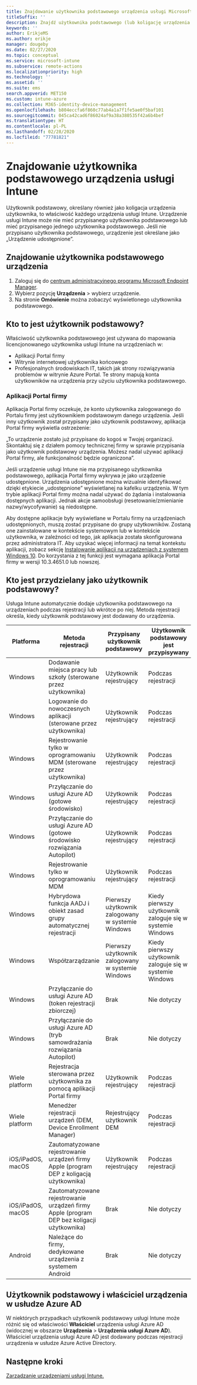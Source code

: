 ```yaml
---
title: Znajdowanie użytkownika podstawowego urządzenia usługi Microsoft Intune.
titleSuffix: ''
description: Znajdź użytkownika podstawowego (lub koligację urządzenia użytkownika) urządzenia usługi Intune.
keywords: ''
author: ErikjeMS
ms.author: erikje
manager: dougeby
ms.date: 02/27/2020
ms.topic: conceptual
ms.service: microsoft-intune
ms.subservice: remote-actions
ms.localizationpriority: high
ms.technology: ''
ms.assetid: ''
ms.suite: ems
search.appverid: MET150
ms.custom: intune-azure
ms.collection: M365-identity-device-management
ms.openlocfilehash: b804eccfa6f860c77ab4a1a7f1fe5ae0f5baf101
ms.sourcegitcommit: 045ca42cad6f86024af9a38a380535f42a6b4bef
ms.translationtype: HT
ms.contentlocale: pl-PL
ms.lasthandoff: 02/28/2020
ms.locfileid: "77781821"
---
```

# <a name="find-the-primary-user-of-an-intune-device"></a>Znajdowanie użytkownika podstawowego urządzenia usługi Intune

Użytkownik podstawowy, określany również jako koligacja urządzenia użytkownika, to właściwość każdego urządzenia usługi Intune. Urządzenie usługi Intune może nie mieć przypisanego użytkownika podstawowego lub mieć przypisanego jednego użytkownika podstawowego. Jeśli nie przypisano użytkownika podstawowego, urządzenie jest określane jako „Urządzenie udostępnione”.

## <a name="find-a-devices-primary-user"></a>Znajdowanie użytkownika podstawowego urządzenia

1. Zaloguj się do [centrum administracyjnego programu Microsoft Endpoint Manager](https://go.microsoft.com/fwlink/?linkid=2109431).
2. Wybierz pozycję **Urządzenia** > wybierz urządzenie.
3. Na stronie **Omówienie** można zobaczyć wyświetlonego użytkownika podstawowego.

## <a name="what-is-the-primary-user"></a>Kto to jest użytkownik podstawowy?
Właściwość użytkownika podstawowego jest używana do mapowania licencjonowanego użytkownika usługi Intune na urządzeniach w:
- Aplikacji Portal firmy
- Witrynie internetowej użytkownika końcowego
- Profesjonalnych środowiskach IT, takich jak strony rozwiązywania problemów w witrynie Azure Portal. Te strony mapują konta użytkowników na urządzenia przy użyciu użytkownika podstawowego. 

### <a name="company-portal-app"></a>Aplikacji Portal firmy
Aplikacja Portal firmy oczekuje, że konto użytkownika zalogowanego do Portalu firmy jest użytkownikiem podstawowym danego urządzenia. Jeśli inny użytkownik został przypisany jako użytkownik podstawowy, aplikacja Portal firmy wyświetla ostrzeżenie:

„To urządzenie zostało już przypisane do kogoś w Twojej organizacji. Skontaktuj się z działem pomocy technicznej firmy w sprawie przypisania jako użytkownik podstawowy urządzenia. Możesz nadal używać aplikacji Portal firmy, ale funkcjonalność będzie ograniczona”.

Jeśli urządzenie usługi Intune nie ma przypisanego użytkownika podstawowego, aplikacja Portal firmy wykrywa je jako urządzenie udostępnione. Urządzenia udostępnione można wizualnie identyfikować dzięki etykiecie „udostępnione” wyświetlanej na kafelku urządzenia. W tym trybie aplikacji Portal firmy można nadal używać do żądania i instalowania dostępnych aplikacji. Jednak akcje samoobsługi (resetowanie/zmienianie nazwy/wycofywanie) są niedostępne.  

Aby dostępne aplikacje były wyświetlane w Portalu firmy na urządzeniach udostępnionych, muszą zostać przypisane do grupy użytkowników. Zostaną one zainstalowane w kontekście systemowym lub w kontekście użytkownika, w zależności od tego, jak aplikacja została skonfigurowana przez administratora IT. Aby uzyskać więcej informacji na temat kontekstu aplikacji, zobacz sekcję [Instalowanie aplikacji na urządzeniach z systemem Windows 10](../apps/apps-windows-10-app-deploy.md). Do korzystania z tej funkcji jest wymagana aplikacja Portal firmy w wersji 10.3.4651.0 lub nowszej.


## <a name="who-is-assigned-as-the-primary-user"></a>Kto jest przydzielany jako użytkownik podstawowy?
Usługa Intune automatycznie dodaje użytkownika podstawowego na urządzeniach podczas rejestracji lub wkrótce po niej. Metoda rejestracji określa, kiedy użytkownik podstawowy jest dodawany do urządzenia.

| Platforma | Metoda rejestracji | Przypisany użytkownik podstawowy | Użytkownik podstawowy jest przypisywany |
| ---- | ---- | ---- | ---- |
| Windows | Dodawanie miejsca pracy lub szkoły (sterowane przez użytkownika) | Użytkownik rejestrujący | Podczas rejestracji |   
| Windows | Logowanie do nowoczesnych aplikacji (sterowane przez użytkownika) | Użytkownik rejestrujący | Podczas rejestracji | 
| Windows | Rejestrowanie tylko w oprogramowaniu MDM (sterowane przez użytkownika) | Użytkownik rejestrujący | Podczas rejestracji | 
| Windows | Przyłączanie do usługi Azure AD (gotowe środowisko) | Użytkownik rejestrujący | Podczas rejestracji | 
| Windows | Przyłączanie do usługi Azure AD (gotowe środowisko rozwiązania Autopilot) | Użytkownik rejestrujący | Podczas rejestracji | 
| Windows | Rejestrowanie tylko w oprogramowaniu MDM | Użytkownik rejestrujący | Podczas rejestracji | 
| Windows | Hybrydowa funkcja AADJ i obiekt zasad grupy automatycznej rejestracji | Pierwszy użytkownik zalogowany w systemie Windows | Kiedy pierwszy użytkownik zaloguje się w systemie Windows| 
| Windows | Współzarządzanie | Pierwszy użytkownik zalogowany w systemie Windows | Kiedy pierwszy użytkownik zaloguje się w systemie Windows | 
| Windows | Przyłączanie do usługi Azure AD (token rejestracji zbiorczej) | Brak | Nie dotyczy | 
| Windows | Przyłączanie do usługi Azure AD (tryb samowdrażania rozwiązania Autopilot) | Brak | Nie dotyczy | 
| Wiele platform | Rejestracja sterowana przez użytkownika za pomocą aplikacji Portal firmy | Użytkownik rejestrujący | Podczas rejestracji |
| Wiele platform | Menedżer rejestracji urządzeń (DEM, Device Enrollment Manager) | Rejestrujący użytkownik DEM | Podczas rejestracji |
| iOS/iPadOS, macOS | Zautomatyzowane rejestrowanie urządzeń firmy Apple (program DEP z koligacją użytkownika) | Użytkownik rejestrujący | Podczas rejestracji |
| iOS/iPadOS, macOS | Zautomatyzowane rejestrowanie urządzeń firmy Apple (program DEP bez koligacji użytkownika) | Brak | Nie dotyczy |
| Android | Należące do firmy, dedykowane urządzenia z systemem Android | Brak | Nie dotyczy |

## <a name="primary-user-and-azure-ad-device-owner"></a>Użytkownik podstawowy i właściciel urządzenia w usłudze Azure AD
W niektórych przypadkach użytkownik podstawowy usługi Intune może różnić się od właściwości **Właściciel** urządzenia usługi Azure AD (widocznej w obszarze **Urządzenia** > **Urządzenia usługi Azure AD**). Właściciel urządzenia usługi Azure AD jest dodawany podczas rejestracji urządzenia w usłudze Azure Active Directory.

## <a name="next-steps"></a>Następne kroki
[Zarządzanie urządzeniami usługi Intune.](device-management.md)
